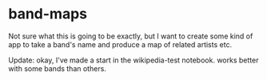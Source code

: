 # band-maps

Not sure what this is going to be exactly, but I want to create some kind of app to take a band's name and produce a map of related artists etc.

Update: okay, I've made a start in the wikipedia-test notebook. works better with some bands than others.

